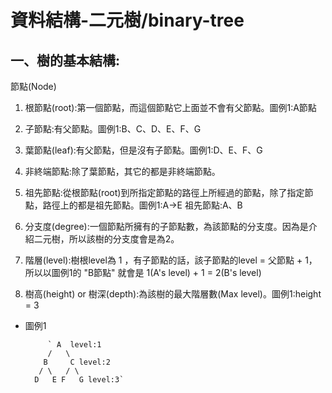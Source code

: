# 資料結構-二元樹/binary-tree



## 一、樹的基本結構:
  
  節點(Node)
  
  1. 根節點(root):第一個節點，而這個節點它上面並不會有父節點。圖例1:A節點 
  
  2. 子節點:有父節點。圖例1:B、C、D、E、F、G
  
  3. 葉節點(leaf):有父節點，但是沒有子節點。圖例1:D、E、F、G
  
  4. 非終端節點:除了葉節點，其它的都是非終端節點。
  
  5. 祖先節點:從根節點(root)到所指定節點的路徑上所經過的節點，除了指定節點，路徑上的都是祖先節點。圖例1:A→E 祖先節點:A、B
  
  6. 分支度(degree):一個節點所擁有的子節點數，為該節點的分支度。因為是介紹二元樹，所以該樹的分支度會是為2。
  
  7. 階層(level):樹根level為 1 ，有子節點的話，該子節點的level = 父節點 + 1，所以以圖例1的 "B節點" 就會是 1(A's level) + 1 = 2(B's level)
  
  8. 樹高(height) or 樹深(depth):為該樹的最大階層數(Max level)。圖例1:height = 3
  
  * 圖例1
  
             ` A  level:1
             /   \
            B     C level:2
           / \   / \
          D   E F   G level:3`
